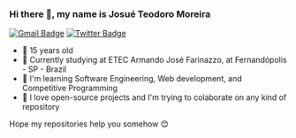 ### Hi there 👋, my name is Josué Teodoro Moreira

[![Gmail Badge](https://img.shields.io/badge/-jteodomo@gmail.com-red?style=flat-square&logo=Gmail&logoColor=white&link=mailto:jteodomo@gmail.com)](mailto:jteodomo@gmail.com)
[![Twitter Badge](https://img.shields.io/badge/-@jozuteomo-blue?style=flat-square&labelColor=blue&logo=twitter&logoColor=white&link=https://twitter.com/jozuteomo)](https://twitter.com/jozuteomo)

- 🎂 15 years old
- 🔭 Currently studying at ETEC Armando José Farinazzo, at Fernandópolis - SP - Brazil
- 🌱 I'm learning Software Engineering, Web development, and Competitive Programming
- 👯 I love open-source projects and I'm trying to colaborate on any kind of repository
    
Hope my repositories help you somehow 😊
